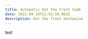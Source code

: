 ```yaml
---
title: Automatic Out the Front Comb
date: 2022-09-18T21:55:58.063Z
description: Out the front mechanism
---
```

test